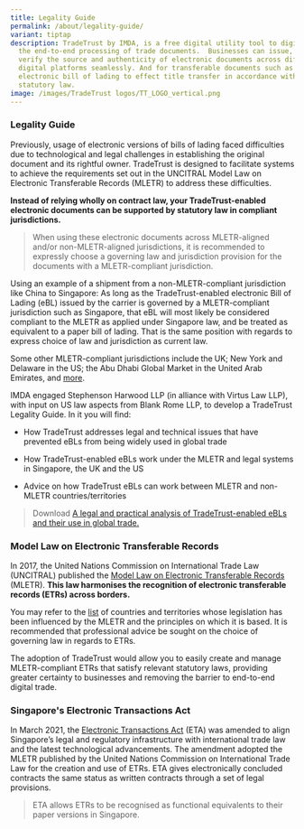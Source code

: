 ```yaml
---
title: Legality Guide
permalink: /about/legality-guide/
variant: tiptap
description: TradeTrust by IMDA, is a free digital utility tool to digitalise
  the end-to-end processing of trade documents.  Businesses can issue, exchange,
  verify the source and authenticity of electronic documents across different
  digital platforms seamlessly. And for transferable documents such as
  electronic bill of lading to effect title transfer in accordance with
  statutory law.
image: /images/TradeTrust logos/TT_LOGO_vertical.png
---
```

<h3><strong>Legality Guide</strong></h3>
<p>Previously, usage of electronic versions of bills of lading faced difficulties
due to technological and legal challenges in establishing the original
document and its rightful owner. TradeTrust is designed to facilitate systems
to achieve the requirements set out in the UNCITRAL Model Law on Electronic
Transferable Records (MLETR) to address these difficulties.</p>
<p><strong>Instead of relying wholly on contract law, your TradeTrust-enabled electronic documents can be supported by statutory law in compliant jurisdictions.</strong>
</p>
<blockquote>
<p>When using these electronic documents across MLETR-aligned and/or non-MLETR-aligned
jurisdictions, it is recommended to expressly choose a governing law and
jurisdiction provision for the documents with a MLETR-compliant jurisdiction.</p>
</blockquote>
<p>Using an example of a shipment from a non-MLETR-compliant jurisdiction
like China to Singapore: As long as the TradeTrust-enabled electronic Bill
of Lading (eBL) issued by the carrier is governed by a MLETR-compliant
jurisdiction such as Singapore, that eBL will most likely be considered
compliant to the MLETR as applied under Singapore law, and be treated as
equivalent to a paper bill of lading. That is the same position with regards
to express choice of law and jurisdiction as current law.</p>
<p>Some other MLETR-compliant jurisdictions include<strong> </strong>the<strong> </strong>UK;
New York and Delaware in the US; the Abu Dhabi Global Market in the United
Arab Emirates, and <a href="https://uncitral.un.org/en/texts/ecommerce/modellaw/electronic_transferable_records/status" rel="noopener noreferrer nofollow" target="_blank">more</a>.</p>
<p>IMDA engaged Stephenson Harwood LLP (in alliance with Virtus Law LLP),
with input on US law aspects from Blank Rome LLP, to develop a TradeTrust
Legality Guide. In it you will find:</p>
<ul data-tight="true" class="tight">
<li>
<p>How TradeTrust addresses legal and technical issues that have prevented
eBLs from being widely used in global trade</p>
</li>
<li>
<p>How TradeTrust-enabled eBLs work under the MLETR and legal systems in
Singapore, the UK and the US</p>
</li>
<li>
<p>Advice on how TradeTrust eBLs can work between MLETR and non-MLETR countries/territories</p>
<p></p>
</li>
</ul>
<blockquote>
<p>Download <a href="/files/TradeTrust_Legal_Analysis_Article.pdf" rel="noopener noreferrer nofollow" target="_blank">A legal and practical analysis of TradeTrust-enabled eBLs and their use in global trade.</a>
</p>
<p></p>
</blockquote>
<p></p>
<h3><strong>Model Law on Electronic Transferable Records</strong></h3>
<p>In 2017, the United Nations Commission on International Trade Law (UNCITRAL)
published the <a href="https://uncitral.un.org/en/texts/ecommerce/modellaw/electronic_transferable_records" rel="noopener noreferrer nofollow" target="_blank">Model Law on Electronic Transferable Records</a> (MLETR). <strong>This law harmonises the recognition of electronic transferable records (ETRs) across borders.&nbsp;</strong>
</p>
<p>You may refer to the <a href="https://uncitral.un.org/en/texts/ecommerce/modellaw/electronic_transferable_records/status" rel="noopener noreferrer nofollow" target="_blank">list</a> of
countries and territories whose legislation has been influenced by the
MLETR and the principles on which it is based. It is recommended that professional
advice be sought on the choice of governing law in regards to ETRs.</p>
<p>The adoption of TradeTrust would allow you to easily create and manage
MLETR-compliant ETRs that satisfy relevant statutory laws, providing greater
certainty to businesses and removing the barrier to end-to-end digital
trade.</p>
<h3><strong>Singapore's Electronic Transactions Act</strong></h3>
<p>In March 2021, the <a href="https://www.imda.gov.sg/regulations-and-licensing-listing/electronic-transactions-act-and-regulations" rel="noopener noreferrer nofollow" target="_blank">Electronic Transactions Act</a> (ETA)
was amended to align Singapore’s legal and regulatory infrastructure with
international trade law and the latest technological advancements. The
amendment adopted the MLETR published by the United Nations Commission
on International Trade Law for the creation and use of ETRs. ETA gives
electronically concluded contracts the same status as written contracts
through a set of legal provisions.</p>
<blockquote>
<p>ETA allows ETRs to be recognised as functional equivalents to their paper
versions in Singapore.</p>
</blockquote>
<p></p>
<p></p>